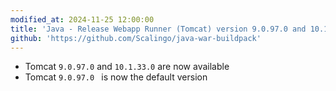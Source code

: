 ```yaml
---
modified_at: 2024-11-25 12:00:00
title: 'Java - Release Webapp Runner (Tomcat) version 9.0.97.0 and 10.1.33.0'
github: 'https://github.com/Scalingo/java-war-buildpack'
---
```


- Tomcat `9.0.97.0` and `10.1.33.0` are now available
- Tomcat `9.0.97.0 ` is now the default version
